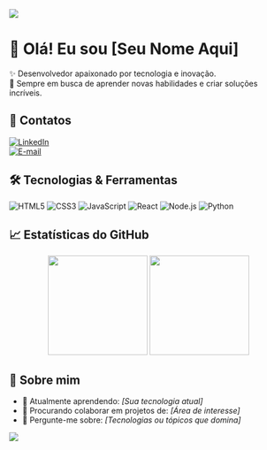 <!-- Banner topo -->
<img src="https://capsule-render.vercel.app/api?type=waving&color=6A5ACD&height=200&section=header&text=Bem-vindo%20ao%20meu%20perfil!&fontColor=ffffff&fontSize=30&animation=twinkling"/>

# 👋 Olá! Eu sou [Seu Nome Aqui] 

✨ Desenvolvedor apaixonado por tecnologia e inovação.  
🚀 Sempre em busca de aprender novas habilidades e criar soluções incríveis.

## 🔗 Contatos
[![LinkedIn](https://img.shields.io/badge/LinkedIn-0077B5?style=for-the-badge&logo=linkedin&logoColor=white)](https://www.linkedin.com/)  
[![E-mail](https://img.shields.io/badge/Email-D14836?style=for-the-badge&logo=gmail&logoColor=white)](mailto:seuemail@exemplo.com)

## 🛠️ Tecnologias & Ferramentas
![HTML5](https://img.shields.io/badge/HTML5-E34F26?style=for-the-badge&logo=html5&logoColor=white)
![CSS3](https://img.shields.io/badge/CSS3-1572B6?style=for-the-badge&logo=css3&logoColor=white)
![JavaScript](https://img.shields.io/badge/JavaScript-F7DF1E?style=for-the-badge&logo=javascript&logoColor=black)
![React](https://img.shields.io/badge/React-20232A?style=for-the-badge&logo=react&logoColor=61DAFB)
![Node.js](https://img.shields.io/badge/Node.js-339933?style=for-the-badge&logo=nodedotjs&logoColor=white)
![Python](https://img.shields.io/badge/Python-3776AB?style=for-the-badge&logo=python&logoColor=white)

## 📈 Estatísticas do GitHub
<div align="center">
  <img height="180em" src="https://github-readme-stats.vercel.app/api?username=SEU_USUARIO&show_icons=true&theme=tokyonight&hide_border=true&count_private=true"/>
  <img height="180em" src="https://github-readme-stats.vercel.app/api/top-langs/?username=SEU_USUARIO&layout=compact&theme=tokyonight&hide_border=true"/>
</div>

## 📝 Sobre mim
- 🌱 Atualmente aprendendo: *[Sua tecnologia atual]*
- 🤝 Procurando colaborar em projetos de: *[Área de interesse]*
- 💬 Pergunte-me sobre: *[Tecnologias ou tópicos que domina]*

<!-- Rodapé -->
<img src="https://capsule-render.vercel.app/api?type=waving&color=6A5ACD&height=120&section=footer"/>
